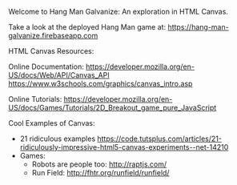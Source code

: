 Welcome to Hang Man Galvanize: An exploration in HTML Canvas.

Take a look at the deployed Hang Man game at:
https://hang-man-galvanize.firebaseapp.com

HTML Canvas Resources:

Online Documentation:
https://developer.mozilla.org/en-US/docs/Web/API/Canvas_API
https://www.w3schools.com/graphics/canvas_intro.asp

Online Tutorials:
https://developer.mozilla.org/en-US/docs/Games/Tutorials/2D_Breakout_game_pure_JavaScript

Cool Examples of Canvas:
  - 21 ridiculous examples
		https://code.tutsplus.com/articles/21-ridiculously-impressive-html5-canvas-experiments--net-14210
  - Games:
    - Robots are people too: http://raptjs.com/
    - Run Field: http://fhtr.org/runfield/runfield/

